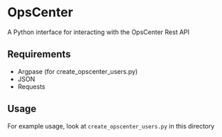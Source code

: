 # OpsCenter
A Python interface for interacting with the OpsCenter Rest API

## Requirements
- Argpase (for create_opscenter_users.py)
- JSON
- Requests

## Usage
For example usage, look at `create_opscenter_users.py` in this directory
